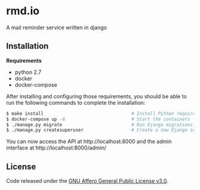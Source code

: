 # rmd.io
A mail reminder service written in django

## Installation

**Requirements**
* python 2.7
* docker
* docker-compose

After installing and configuring those requirements, you should be able to run the following
commands to complete the installation:
```bash
$ make install                                 # Install Python requirements
$ docker-compose up -d                         # Start the containers
$ ./manage.py migrate                          # Run Django migrations
$ ./manage.py createsuperuser                  # Create a new Django superuser
```

You can now access the API at http://localhost:8000 and the admin interface at http://localhost:8000/admin/

## License
Code released under the [GNU Affero General Public License v3.0](LICENSE).
